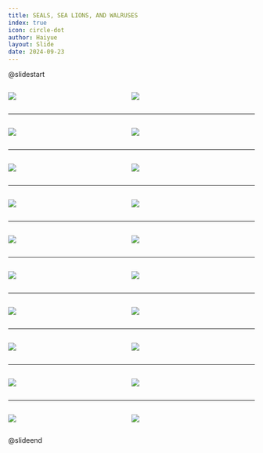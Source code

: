 ```yaml
---
title: SEALS, SEA LIONS, AND WALRUSES
index: true
icon: circle-dot
author: Haiyue
layout: Slide
date: 2024-09-23
---
```

 
@slidestart

<div style="display:flex">
<div style="flex:1">

![](/reading/english/Level-P/SEALS,%20SEA%20LIONS,%20AND%20WALRUSES/001.webp)
</div>
<div style="flex:1">

![](/reading/english/Level-P/SEALS,%20SEA%20LIONS,%20AND%20WALRUSES/002.webp)
</div>
</div>

---

<div style="display:flex">
<div style="flex:1">

![](/reading/english/Level-P/SEALS,%20SEA%20LIONS,%20AND%20WALRUSES/003.webp)
</div>
<div style="flex:1">

![](/reading/english/Level-P/SEALS,%20SEA%20LIONS,%20AND%20WALRUSES/004.webp)
</div>
</div>

---

<div style="display:flex">
<div style="flex:1">

![](/reading/english/Level-P/SEALS,%20SEA%20LIONS,%20AND%20WALRUSES/005.webp)
</div>
<div style="flex:1">

![](/reading/english/Level-P/SEALS,%20SEA%20LIONS,%20AND%20WALRUSES/006.webp)
</div>
</div>

---

<div style="display:flex">
<div style="flex:1">

![](/reading/english/Level-P/SEALS,%20SEA%20LIONS,%20AND%20WALRUSES/007.webp)
</div>
<div style="flex:1">

![](/reading/english/Level-P/SEALS,%20SEA%20LIONS,%20AND%20WALRUSES/008.webp)
</div>
</div>

---

<div style="display:flex">
<div style="flex:1">

![](/reading/english/Level-P/SEALS,%20SEA%20LIONS,%20AND%20WALRUSES/009.webp)
</div>
<div style="flex:1">

![](/reading/english/Level-P/SEALS,%20SEA%20LIONS,%20AND%20WALRUSES/010.webp)
</div>
</div>

---

<div style="display:flex">
<div style="flex:1">

![](/reading/english/Level-P/SEALS,%20SEA%20LIONS,%20AND%20WALRUSES/011.webp)
</div>
<div style="flex:1">

![](/reading/english/Level-P/SEALS,%20SEA%20LIONS,%20AND%20WALRUSES/012.webp)
</div>
</div>

---

<div style="display:flex">
<div style="flex:1">

![](/reading/english/Level-P/SEALS,%20SEA%20LIONS,%20AND%20WALRUSES/013.webp)
</div>
<div style="flex:1">

![](/reading/english/Level-P/SEALS,%20SEA%20LIONS,%20AND%20WALRUSES/014.webp)
</div>
</div>

---

<div style="display:flex">
<div style="flex:1">

![](/reading/english/Level-P/SEALS,%20SEA%20LIONS,%20AND%20WALRUSES/015.webp)
</div>
<div style="flex:1">

![](/reading/english/Level-P/SEALS,%20SEA%20LIONS,%20AND%20WALRUSES/016.webp)
</div>
</div>

---

<div style="display:flex">
<div style="flex:1">

![](/reading/english/Level-P/SEALS,%20SEA%20LIONS,%20AND%20WALRUSES/017.webp)
</div>
<div style="flex:1">

![](/reading/english/Level-P/SEALS,%20SEA%20LIONS,%20AND%20WALRUSES/018.webp)
</div>
</div>

---

<div style="display:flex">
<div style="flex:1">

![](/reading/english/Level-P/SEALS,%20SEA%20LIONS,%20AND%20WALRUSES/019.webp)
</div>
<div style="flex:1">

![](/reading/english/Level-P/SEALS,%20SEA%20LIONS,%20AND%20WALRUSES/020.webp)
</div>
</div>

@slideend